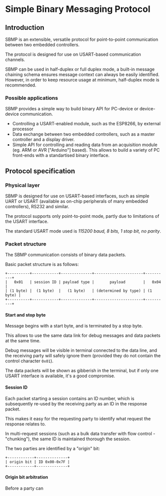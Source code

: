 # Simple Binary Messaging Protocol

## Introduction

SBMP is an extensible, versatile protocol for point-to-point communication
between two embedded controllers.

The protocol is designed for use on USART-based communication channels.

SBMP can be used in half-duplex or full duplex mode, a built-in message chaining schema
ensures message context can always be easily identified. However, in order to keep resource
usage at minimum, half-duplex mode is recommended.

### Possible applications

SBMP provides a simple way to build binary API for PC-device or device-device communication.

- Controlling a USART-enabled module, such as the ESP8266, by external processor
- Data exchange between two embedded controllers, such as a master controller and a display driver.
- Simple API for controlling and reading data from an acquisition module (eg. ARM or AVR ["Arduino"] based).
  This allows to build a variety of PC front-ends with a standartised binary interface.

## Protocol specification

### Physical layer

SBMP is designed for use on USART-based interfaces, such as simple UART or USART (available as 
on-chip peripherals of many embedded controllers), RS232 and similar.

The protocol supports only point-to-point mode, partly due to limitations of the USART interface.

The standard USART mode used is *115200 baud, 8 bits, 1 stop bit, no parity*.

### Packet structure

The SBMP communication consists of binary data packets.

Basic packet structure is as follows:

```none
+----------+------------+--------------+----------------------+----------+
|   0x01   | session ID | payload type |       payload        |   0x04   |
| (1 byte) |  (1 byte)  |   (1 byte)   | (determined by type) | (1 byte) |
+----------+------------+--------------+----------------------+----------+
```

#### Start and stop byte

Message begins with a start byte, and is terminated by a stop byte.

This allows to use the same data link for debug messages and data packets at the same time.

Debug messages will be visible in terminal connected to the data line, and the receiving party
will safely ignore them (provided they do not contain the control character `0x01`).

The data packets will be shown as gibberish in the terminal, but if only one USART interface
is available, it's a good compromise.

#### Session ID

Each packet starting a session contains an ID number, which is subsequently re-used by the 
receiving party as an ID in the response packet.

This makes it easy for the requesting party to identify what request the response relates to.

In multi-request sessions (such as a bulk data transfer with flow control - "chunking"), the same
ID is maintained thorough the session.

The two parties are identified by a "origin" bit:

```none
+------------+--------------+
| origin bit | ID 0x00-0x7F |
+------------+--------------+
```

#### Origin bit arbitration

Before a party can 

